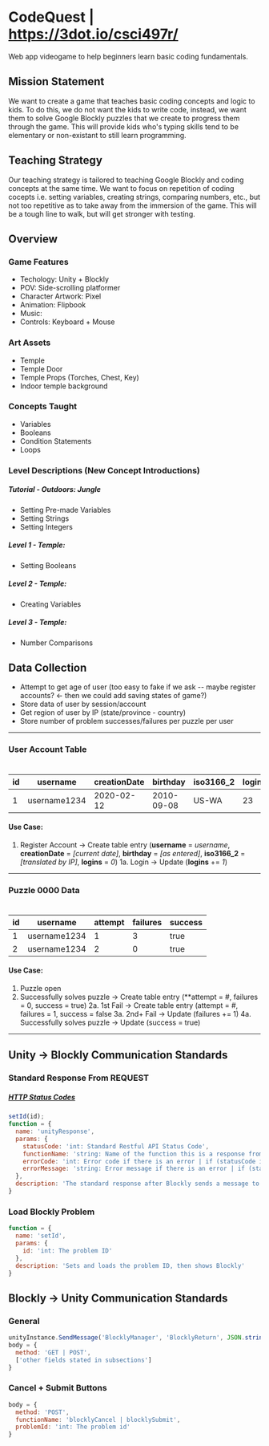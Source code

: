 # CodeQuest | https://3dot.io/csci497r/

Web app videogame to help beginners learn basic coding fundamentals.

## Mission Statement
We want to create a game that teaches basic coding concepts and logic to kids. To do this, we do not want the kids to write code, instead, we want them to solve Google Blockly puzzles that we create to progress them through the game. This will provide kids who's typing skills tend to be elementary or non-existant to still learn programming. 

## Teaching Strategy
Our teaching strategy is tailored to teaching Google Blockly and coding concepts at the same time. We want to focus on repetition of coding cocepts i.e. setting variables, creating strings, comparing numbers, etc., but not too repetitive as to take away from the immersion of the game. This will be a tough line to walk, but will get stronger with testing.

## Overview
### Game Features
- Techology: Unity + Blockly
- POV: Side-scrolling platformer
- Character Artwork: Pixel
- Animation: Flipbook
- Music: 
- Controls: Keyboard + Mouse

### Art Assets
- Temple
- Temple Door 
- Temple Props (Torches, Chest, Key)
- Indoor temple background

### Concepts Taught
- Variables
- Booleans
- Condition Statements
- Loops

### Level Descriptions (New Concept Introductions)
##### Tutorial - Outdoors: Jungle
- Setting Pre-made Variables
- Setting Strings
- Setting Integers
##### Level 1 - Temple:
- Setting Booleans
##### Level 2 - Temple:
- Creating Variables
##### Level 3 - Temple:
- Number Comparisons

## Data Collection
- Attempt to get age of user (too easy to fake if we ask -- maybe register accounts? <- then we could add saving states of game?)
- Store data of user by session/account
- Get region of user by IP (state/province - country)
- Store number of problem successes/failures per puzzle per user

---
### User Account Table
#
| id | username | creationDate | birthday | iso3166_2 | logins |
| --- | --- | --- | --- | --- | --- |
| 1 | username1234 | 2020-02-12 | 2010-09-08 | US-WA | 23 |

#### Use Case:
1. Register Account -> Create table entry (**username** = *username*, **creationDate** = *[current date]*, **birthday** = *[as entered]*, **iso3166_2** = *[translated by IP]*, **logins** = *0*)
1a. Login -> Update (**logins** += *1*)
---

### Puzzle 0000 Data
#
| id | username | attempt | failures | success |
| --- | --- | --- | --- | --- |
| 1 | username1234 | 1 | 3 | true |
| 2 | username1234 | 2 | 0 | true |

#### Use Case:
1. Puzzle open
2. Successfully solves puzzle -> Create table entry (**attempt = #, failures = 0, success = true)
2a. 1st Fail -> Create table entry (attempt = #, failures = 1, success = false
3a. 2nd+ Fail -> Update (failures += 1)
4a. Successfully solves puzzle -> Update (success = true)
---

## Unity -> Blockly Communication Standards
### Standard Response From REQUEST
##### [HTTP Status Codes](https://restfulapi.net/http-status-codes/)
```javascript
setId(id);
function = {
  name: 'unityResponse',
  params: {
    statusCode: 'int: Standard Restful API Status Code',
    functionName: 'string: Name of the function this is a response from',
    errorCode: 'int: Error code if there is an error | if (statusCode is 4xx or 5xx)',
    errorMessage: 'string: Error message if there is an error | if (statusCode is 4xx or 5xx)'
  },
  description: 'The standard response after Blockly sends a message to the BlocklyManager Object'
}
```
### Load Blockly Problem
```javascript
function = {
  name: 'setId',
  params: {
    id: 'int: The problem ID'
  },
  description: 'Sets and loads the problem ID, then shows Blockly'
}
```


## Blockly -> Unity Communication Standards
### General
```javascript
unityInstance.SendMessage('BlocklyManager', 'BlocklyReturn', JSON.stringify(body));
body = {
  method: 'GET | POST',
  ['other fields stated in subsections']
}
```
### Cancel + Submit Buttons
```javascript
body = {
  method: 'POST',
  functionName: 'blocklyCancel | blocklySubmit',
  problemId: 'int: The problem id'
}
```

